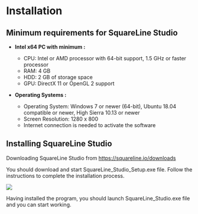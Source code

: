 # Installation

## Minimum requirements for SquareLine Studio

- **Intel x64 PC with minimum :**
  
  - CPU: Intel or AMD processor with 64-bit support, 1.5 GHz or faster processor
  - RAM: 4 GB
  - HDD: 2 GB of storage space
  - GPU: DirectX 11 or OpenGL 2 support

- **Operating Systems :**
  
  - Operating System: Windows 7 or newer (64-bit), Ubuntu 18.04 compatible or newer, High Sierra 10.13 or newer
  - Screen Resolution: 1280 x 800
  - Internet connection is needed to activate the software

## Installing SquareLine Studio

Downloading SquareLine Studio from https://squareline.io/downloads

You should download and start SquareLine_Studio_Setup.exe file. Follow the instructions to complete the installation process.

![](https://docs.squareline.io/img/slsetup.jpg)

Having installed the program, you should launch SquareLine_Studio.exe file and you can start working.